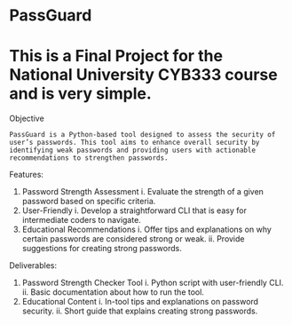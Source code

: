 # PassGuard
# This is a Final Project for the National University CYB333 course and is very simple. 

Objective

	PassGuard is a Python-based tool designed to assess the security of user’s passwords. This tool aims to enhance overall security by identifying weak passwords and providing users with actionable recommendations to strengthen passwords. 
 
Features:

1.	Password Strength Assessment
  i.	Evaluate the strength of a given password based on specific criteria.
2.	User-Friendly
  i.	Develop a straightforward CLI that is easy for intermediate coders to navigate.
3.	Educational Recommendations
  i.	Offer tips and explanations on why certain passwords are considered strong or weak.
  ii.	Provide suggestions for creating strong passwords.

Deliverables:

1.	Password Strength Checker Tool
  i.	Python script with user-friendly CLI.
  ii.	Basic documentation about how to run the tool.
2.	 Educational Content
  i.	In-tool tips and explanations on password security.
  ii.	Short guide that explains creating strong passwords.

 
